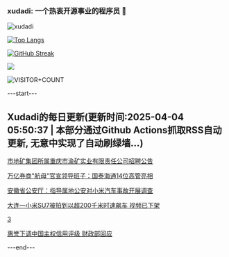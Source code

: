 ### xudadi: 一个热衷开源事业的程序员 👋

![xudadi](https://github-readme-stats-git-masterorgs-github-readme-stats-team.vercel.app/api?username=xudadi)

[![Top Langs](https://github-readme-stats.vercel.app/api/top-langs/?username=xudadi)](https://github.com/anuraghazra/github-readme-stats)

[![GitHub Streak](https://streak-stats.demolab.com?user=xudadi&locale=zh_Hans)](https://git.io/streak-stats)

![](https://raw.githubusercontent.com/xudadi/xudadi/main/assets/github-contribution-grid-snake.svg)

![VISITOR+COUNT](https://komarev.com/ghpvc/?username=xudadi&label=VISITOR+COUNT)


---start---

## Xudadi的每日更新(更新时间:2025-04-04 05:50:37 | 本部分通过Github Actions抓取RSS自动更新, 无意中实现了自动刷绿墙...)

[市地矿集团所属重庆市渝矿实业有限责任公司招聘公告](https://www.gongkaoleida.com/article/2347761)

[万亿券商"航母"官宣领导班子：国泰海通14位高管亮相](https://m.163.com/news/article/JS8HCKHD05199NPP.html)

[安徽省公安厅：指导属地公安对小米汽车事故开展调查](https://m.163.com/news/article/JS8HCPCP0001899O.html)

[大连一小米SU7被拍到以超200千米时速飙车 视频已下架](https://m.163.com/news/article/JS7R5Q010514CRLH.html)

[3](https://m.163.com/touch/news/sub/domestic)

[惠誉下调中国主权信用评级 财政部回应](https://m.163.com/news/article/JS8F1LFJ05198CJN.html)

---end---
